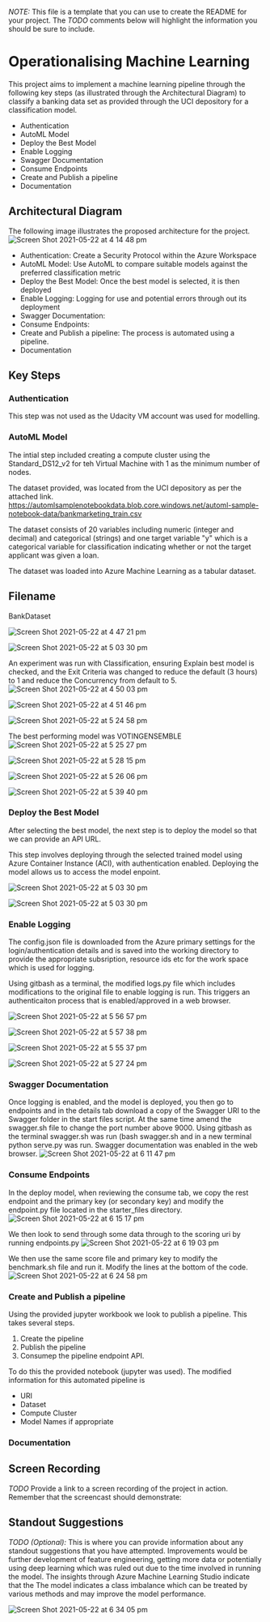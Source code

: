 *NOTE:* This file is a template that you can use to create the README for your project. The *TODO* comments below will highlight the information you should be sure to include.


# Operationalising Machine Learning

This project aims to implement a machine learning pipeline through the following key steps (as illustrated through the Architectural Diagram) to classify a banking data set as provided through the UCI depository for a classification model.
* Authentication
* AutoML Model
* Deploy the Best Model
* Enable Logging
* Swagger Documentation
* Consume Endpoints
* Create and Publish a pipeline
* Documentation

## Architectural Diagram
The following image illustrates the proposed architecture for the project.
![Screen Shot 2021-05-22 at 4 14 48 pm](https://user-images.githubusercontent.com/72591620/119216745-d9a4d680-bb18-11eb-8dcd-5f071daa4037.png)

* Authentication: Create a Security Protocol within the Azure Workspace
* AutoML Model: Use AutoML to compare suitable models against the preferred classification metric
* Deploy the Best Model: Once the best model is selected, it is then deployed
* Enable Logging: Logging for use and potential errors through out its deployment
* Swagger Documentation: 
* Consume Endpoints: 
* Create and Publish a pipeline: The process is automated using a pipeline.
* Documentation

## Key Steps
### Authentication
This step was not used as the Udacity VM account was used for modelling.

### AutoML Model
The intial step included creating a compute cluster using the Standard_DS12_v2 for teh Virtual Machine with 1 as the minimum number of nodes.

The dataset provided, was located from the UCI depository as per the attached link.
https://automlsamplenotebookdata.blob.core.windows.net/automl-sample-notebook-data/bankmarketing_train.csv

The dataset consists of 20 variables including numeric (integer and decimal) and categorical (strings) and one target variable "y" which is a categorical variable for classification indicating whether or not the target applicant was given a loan.

The dataset was loaded into Azure Machine Learning as a tabular dataset.

## Filename 
BankDataset

![Screen Shot 2021-05-22 at 4 47 21 pm](https://user-images.githubusercontent.com/72591620/119217411-62be0c80-bb1d-11eb-86c6-57077d0d93d3.png)

![Screen Shot 2021-05-22 at 5 03 30 pm](https://user-images.githubusercontent.com/72591620/119217758-b16ca600-bb1f-11eb-9536-92de84e25282.png)


An experiment was run with Classification, ensuring Explain best model is checked, and the Exit Criteria was changed to reduce the default (3 hours) to 1 and reduce the Concurrency from default to 5.  
![Screen Shot 2021-05-22 at 4 50 03 pm](https://user-images.githubusercontent.com/72591620/119217471-c34d4980-bb1d-11eb-93c9-963045469d5f.png)

![Screen Shot 2021-05-22 at 4 51 46 pm](https://user-images.githubusercontent.com/72591620/119217508-00194080-bb1e-11eb-8dc2-c8ff2b15332f.png)

![Screen Shot 2021-05-22 at 5 24 58 pm](https://user-images.githubusercontent.com/72591620/119218221-a36c5480-bb22-11eb-9cb6-86b12cb1c1d7.png)

The best performing model was VOTINGENSEMBLE
![Screen Shot 2021-05-22 at 5 25 27 pm](https://user-images.githubusercontent.com/72591620/119218233-b54df780-bb22-11eb-8466-6422cfc616c3.png)

![Screen Shot 2021-05-22 at 5 28 15 pm](https://user-images.githubusercontent.com/72591620/119218329-1a095200-bb23-11eb-9823-bc129926b622.png)


![Screen Shot 2021-05-22 at 5 26 06 pm](https://user-images.githubusercontent.com/72591620/119218252-cbf44e80-bb22-11eb-8dcb-4ea5181e1671.png)

![Screen Shot 2021-05-22 at 5 39 40 pm](https://user-images.githubusercontent.com/72591620/119218625-b41dca00-bb24-11eb-8c01-ea7091950280.png)


### Deploy the Best Model
After selecting the best model, the next step is to deploy the model so that we can provide an API URL.

This step involves deploying through the selected trained model using Azure Container Instance (ACI), with authentication enabled.  Deploying the model allows us to access the model enpoint.

![Screen Shot 2021-05-22 at 5 03 30 pm](https://user-images.githubusercontent.com/72591620/119218292-04942800-bb23-11eb-8ef4-a2652fcb9e39.png)

![Screen Shot 2021-05-22 at 5 03 30 pm](https://user-images.githubusercontent.com/72591620/119218631-bed85f00-bb24-11eb-8f8d-0b73cc9507c0.png)



### Enable Logging
The config.json file is downloaded from the Azure primary settings for the login/authentication details and is saved into the working directory to provide the appropriate subsription, resource ids etc for the work space which is used for logging.

Using gitbash as a terminal, the modified logs.py file which includes modifications to the original file to enable logging is run.  This triggers an authenticaiton process that is enabled/approved in a web browser.

![Screen Shot 2021-05-22 at 5 56 57 pm](https://user-images.githubusercontent.com/72591620/119219106-1b3c7e00-bb27-11eb-8485-10d46698f3e2.png)

![Screen Shot 2021-05-22 at 5 57 38 pm](https://user-images.githubusercontent.com/72591620/119219121-35765c00-bb27-11eb-8477-b8ec26722d64.png)

![Screen Shot 2021-05-22 at 5 55 37 pm](https://user-images.githubusercontent.com/72591620/119219074-eb8d7600-bb26-11eb-8c07-e342bff78251.png)

![Screen Shot 2021-05-22 at 5 27 24 pm](https://user-images.githubusercontent.com/72591620/119219494-39a37900-bb29-11eb-8691-8e365483fc75.png)
### Swagger Documentation
Once logging is enabled, and the model is deployed, you then go to endpoints and in the details tab download a copy of the Swagger URI to the Swagger folder in the start files script.  At the same time amend the swagger.sh file to change the port number above 9000.  Using gitbash as the terminal swagger.sh was run (bash swagger.sh and in a new terminal python serve.py was run.  Swagger documentation was enabled in the web browser.
![Screen Shot 2021-05-22 at 6 11 47 pm](https://user-images.githubusercontent.com/72591620/119219491-37d9b580-bb29-11eb-9e6e-ae792c25c4c8.png)


### Consume Endpoints
In the deploy model, when reviewing the consume tab, we copy the rest endpoint and the primary key (or secondary key) and modify the endpoint.py file located in the starter_files directory.
![Screen Shot 2021-05-22 at 6 15 17 pm](https://user-images.githubusercontent.com/72591620/119219602-b2a2d080-bb29-11eb-8a57-e30c2bc13fa1.png)

We then look to send through some data through to the scoring uri by running endpoints.py
![Screen Shot 2021-05-22 at 6 19 03 pm](https://user-images.githubusercontent.com/72591620/119219703-36f55380-bb2a-11eb-80fe-50ce5503c7ca.png)

We then use the same score file and primary key to modify the benchmark.sh file and run it.  Modify the lines at the bottom of the code.
![Screen Shot 2021-05-22 at 6 24 58 pm](https://user-images.githubusercontent.com/72591620/119219889-1974b980-bb2b-11eb-9cd8-488055a23139.png)


### Create and Publish a pipeline
Using the provided jupyter workbook we look to publish a pipeline.  This takes several steps.
1. Create the pipeline
2. Publish the pipeline
3. Consumep the pipeline endpoint API.

To do this the provided notebook (jupyter was used).
The modified information for this automated pipeline is
* URI
* Dataset
* Compute Cluster
* Model Names if appropriate

### Documentation


## Screen Recording
*TODO* Provide a link to a screen recording of the project in action. Remember that the screencast should demonstrate:

## Standout Suggestions
*TODO (Optional):* This is where you can provide information about any standout suggestions that you have attempted.
Improvements would be further development of feature engineering, getting more data or potentially using deep learning which was ruled out due to the time involved in running the model.  The insights through Azure Machine Learning Studio indicate that the The model indicates a class imbalance which can be treated by various methods and may improve the model performance.

![Screen Shot 2021-05-22 at 6 34 05 pm](https://user-images.githubusercontent.com/72591620/119220138-4ecdd700-bb2c-11eb-8b60-02d42f3999c4.png)

